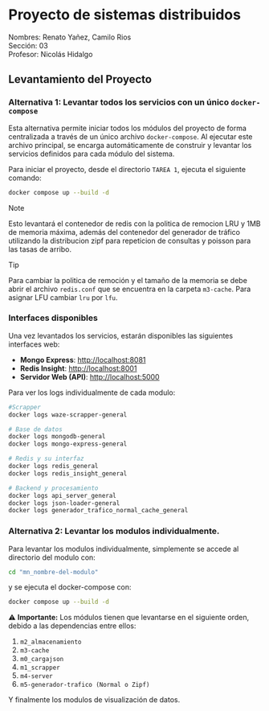 # Proyecto de sistemas distribuidos
Nombres: Renato Yañez, Camilo Rios \
Sección: 03 \
Profesor: Nicolás Hidalgo
## Levantamiento del Proyecto

### Alternativa 1: Levantar todos los servicios con un único `docker-compose`

Esta alternativa permite iniciar todos los módulos del proyecto de forma centralizada a través de un único archivo `docker-compose`. Al ejecutar este archivo principal, se encarga automáticamente de construir y levantar los servicios definidos para cada módulo del sistema.

Para iniciar el proyecto, desde el directorio `TAREA 1`, ejecuta el siguiente comando:

```bash
docker compose up --build -d
```

>[!NOTE]
>Esto levantará el contenedor de redis con la politica de remocion LRU y 1MB de memoria máxima, además del contenedor del generador de tráfico utilizando la distribucion zipf para repeticion de consultas y poisson para las tasas de arribo.

>[!TIP]
>Para cambiar la politica de remoción y el tamaño de la memoria se debe abrir el archivo `redis.conf` que se encuentra en la carpeta `m3-cache`. Para asignar LFU cambiar `lru` por `lfu`.

### Interfaces disponibles

Una vez levantados los servicios, estarán disponibles las siguientes interfaces web:

- **Mongo Express**: [http://localhost:8081](http://localhost:8081)
- **Redis Insight**: [http://localhost:8001](http://localhost:8001)
- **Servidor Web (API)**: [http://localhost:5000](http://localhost:5000)



Para ver los logs individualmente de cada modulo:


```bash
#Scrapper
docker logs waze-scrapper-general

# Base de datos
docker logs mongodb-general
docker logs mongo-express-general

# Redis y su interfaz
docker logs redis_general
docker logs redis_insight_general

# Backend y procesamiento
docker logs api_server_general
docker logs json-loader-general
docker logs generador_trafico_normal_cache_general
```

### Alternativa 2: Levantar los modulos individualmente.

Para levantar los modulos individualmente, simplemente se accede al directorio del modulo con:
```bash
cd "mn_nombre-del-modulo"
```
y se ejecuta el docker-compose con:
```bash
docker compose up --build -d
```

⚠️ **Importante:** Los módulos tienen que levantarse en el siguiente orden, debido a las dependencias entre ellos:

1. `m2_almacenamiento`
2. `m3-cache`
3. `m0_cargajson`
4. `m1_scrapper`
5. `m4-server`
6. `m5-generador-trafico (Normal o Zipf)` 


Y finalmente los modulos de visualización de datos.
